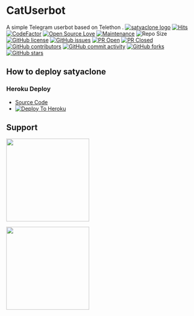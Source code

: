 # CatUserbot
A simple Telegram userbot based on Telethon .
[![satyaclone logo](https://telegra.ph/file/b7dc845e3a48cde0d7bb1.jpg)](https://dashboard.heroku.com/new?button-url=https%3A%2F%2Fgithub.com%2Ftimewithsatyaa%2Fsatyaclone%2Ftree%2Fbugs&template=https%3A%2F%2Fgithub.com%2Ftimewithsatyaa%2Fsatyaclone)
[![Hits](https://hits.seeyoufarm.com/api/count/incr/badge.svg?url=https%3A%2F%2Fgithub.com%2Fsandy1709%2Fsatyaclone&count_bg=%2379C83D&title_bg=%23555555&icon=&icon_color=%23E7E7E7&title=hits&edge_flat=false)](https://github.com/timewithsatyaa/satyaclone)
[![CodeFactor](https://www.codefactor.io/repository/github/sandy1709/satyaclone/badge?&style=flat-square)](https://www.codefactor.io/repository/github/sandy1709/satyaclone)
[![Open Source Love](https://badges.frapsoft.com/os/v2/open-source.png?v=103)](https://github.com/ellerbrock/open-source-badges/)
[![Maintenance](https://img.shields.io/badge/Maintained%3F-yes-green?&style=flat-square)](https://GitHub.com/sandy1709/satyaclone/graphs/commit-activity) 
![Repo Size](https://img.shields.io/github/repo-size/timewithsatyaa/satyaclone?&style=flat-square&logo=github)
[![GitHub license](https://img.shields.io/github/license/sandy1709/satyaclone?&style=flat-square&logo=github)](https://github.com/sandy1709/satyaclone/blob/master/LICENSE)
[![GitHub issues](https://img.shields.io/github/issues/sandy1709/satyaclone?&style=flat-square&logo=github)](https://github.com/sandy1709/satyaclone/issues)
[![PR Open](https://img.shields.io/github/issues-pr/sandy1709/satyaclone?&style=flat-square&logo=github)](https://github.com/sandy1709/satyaclone/pulls)
[![PR Closed](https://img.shields.io/github/issues-pr-closed/sandy1709/satyaclone?&style=flat-square&logo=github)](https://github.com/sandy1709/satyaclone/pulls?q=is:closed)
[![GitHub contributors](https://img.shields.io/github/contributors/sandy1709/satyaclone?&style=flat-square&logo=github)](https://GitHub.com/sandy1709/satyaclone/graphs/contributors/)
[![GitHub commit activity](https://img.shields.io/github/commit-activity/m/sandy1709/satyaclone?&style=flat-square&logo=github)](https://github.com/sandy1709/satyaclone/graphs/commit-activity)
[![GitHub forks](https://img.shields.io/github/forks/sandy1709/satyaclone?&style=flat-square&logo=github)](https://github.com/sandy1709/satyaclone/fork)
[![GitHub stars](https://img.shields.io/github/stars/sandy1709/satyaclone?&style=flat-square&logo=github)](https://github.com/sandy1709/satyaclone/stargazers)



## How to deploy satyaclone
### Heroku Deploy
  - [Source Code](https://github.com/timewithsatyaa/scode)
  - [![Deploy To Heroku](https://www.herokucdn.com/deploy/button.svg)](https://dashboard.heroku.com/new?button-url=https%3A%2F%2Fgithub.com%2Ftimewithsatyaa%2Fscode&template=https%3A%2F%2Fgithub.com%2Ftimewithsatyaa%2Fscode)


  
## Support
   <a href="https://t.me/satyaclone17"><img src="https://img.shields.io/badge/Channel%20Support%3F-yes-green?&style=flat-square?&logo=telegram" width=220px></a></p>
   <a href="https://t.me/satyaclone_support"><img src="https://img.shields.io/badge/Group%20Support%3F-yes-green?&style=flat-square?&logo=telegram" width=220px></a></p>
   
